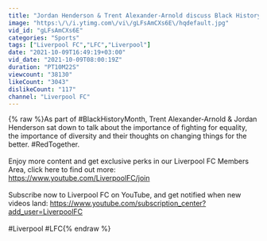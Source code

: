 ```yaml
---
title: "Jordan Henderson & Trent Alexander-Arnold discuss Black History Month"
image: "https:\/\/i.ytimg.com\/vi\/gLFsAmCXs6E\/hqdefault.jpg"
vid_id: "gLFsAmCXs6E"
categories: "Sports"
tags: ["Liverpool FC","LFC","Liverpool"]
date: "2021-10-09T16:49:19+03:00"
vid_date: "2021-10-09T08:00:19Z"
duration: "PT10M22S"
viewcount: "38130"
likeCount: "3043"
dislikeCount: "117"
channel: "Liverpool FC"
---
```

{% raw %}As part of #BlackHistoryMonth, Trent Alexander-Arnold &amp; Jordan Henderson sat down to talk about the importance of fighting for equality, the importance of diversity and their thoughts on changing things for the better. #RedTogether.<br /><br />Enjoy more content and get exclusive perks in our Liverpool FC Members Area, click here to find out more: <a rel="nofollow" target="blank" href="https://www.youtube.com/LiverpoolFC/join">https://www.youtube.com/LiverpoolFC/join</a><br /><br />Subscribe now to Liverpool FC on YouTube, and get notified when new videos land: <a rel="nofollow" target="blank" href="https://www.youtube.com/subscription_center?add_user=LiverpoolFC">https://www.youtube.com/subscription_center?add_user=LiverpoolFC</a><br /><br />#Liverpool #LFC{% endraw %}
